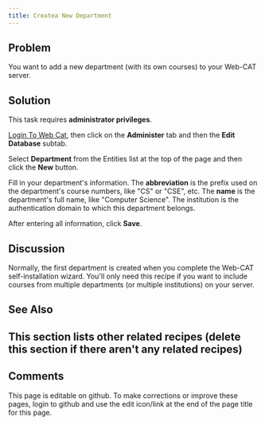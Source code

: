 ```yaml
---
title: Createa New Department
---
```

## Problem 

You want to add a new department (with its own courses) to your Web-CAT
server.

## Solution 

This task requires **administrator privileges**.

[Login To Web Cat](LoginToWebCat.html), then click on the **Administer** tab and then the
**Edit Database** subtab.

Select **Department** from the Entities list at the top of the page and then click
the **New** button.

Fill in your department's information.  The **abbreviation** is the prefix used on
the department's course numbers, like "CS" or "CSE", etc.  The **name** is
the department's full name, like "Computer Science".  The institution is the
authentication domain to which this department belongs.

After entering all information, click **Save**.

## Discussion 

Normally, the first department is created when you complete the Web-CAT
self-installation wizard.  You'll only need this recipe if you want to include
courses from multiple departments (or multiple institutions) on your
server.

## See Also 

## This section lists other related recipes (delete this section if there aren't any related recipes)

## Comments 

This page is editable on github. To make corrections or improve these
pages, login to github and use the edit icon/link at the end of the
page title for this page.
